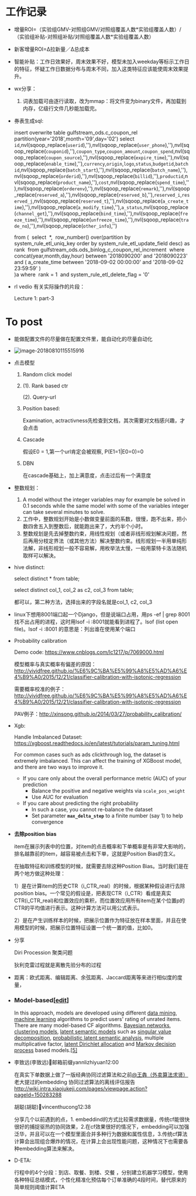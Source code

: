 # 工作记录

- 增量ROI=（实验组GMV-对照组GMV/对照组覆盖人数\*实验组覆盖人数）/（实验组补贴-对照组补贴/对照组覆盖人数\*实验组覆盖人数）

- 新客增量ROI=Δ拉新量／Δ总成本

- 智能补贴：工作日效果好，周末效果不好，模型未加入weekday等标示工作日的特征，怀疑工作日数据分布与周末不同，加入这类特征应该能使周末效果提升。

- wx分享：

  1. 词表加载可由逐行读取，改为mmap：将文件变为binary文件，再加载到内存，亿级行文件几秒能加载完。

- 券表生成sql:

  insert overwrite table gulfstream_ods.c_coupon_rel partition(year='2018',month='09',day='02')
  select
  ​    `id`,nvl(sqoop_replace(`userid`),''),nvl(sqoop_replace(`user_phone`),''),nvl(sqoop_replace(`couponid`),''),`coupon_type`,`coupon_amount`,`coupon_spend`,nvl(sqoop_replace(`coupon_source`),''),nvl(sqoop_replace(`expire_time`),''),nvl(sqoop_replace(`enable_time`),''),`currency`,`origin`,`logo`,`status`,`budgetid`,`batchid`,nvl(sqoop_replace(`batch_start`),''),nvl(sqoop_replace(`batch_name`),''),nvl(sqoop_replace(`orderid`),''),nvl(sqoop_replace(`billid`),''),`productid`,nvl(sqoop_replace(`product_name`),''),`cost`,nvl(sqoop_replace(`spend_time`),''),nvl(sqoop_replace(`orderenv`),''),nvl(sqoop_replace(`remark`),''),nvl(sqoop_replace(`reserved_a`),''),nvl(sqoop_replace(`reserved_b`),''),`reserved_i`,`reserved_j`,nvl(sqoop_replace(`reserved_t`),''),nvl(sqoop_replace(`a_create_time`),''),nvl(sqoop_replace(`a_modify_time`),''),`a_status`,nvl(sqoop_replace(`channel_get`),''),nvl(sqoop_replace(`bind_time`),''),nvl(sqoop_replace(`freeze_time`),''),nvl(sqoop_replace(`unfreeze_time`),''),nvl(sqoop_replace(`trade_no`),''),nvl(sqoop_replace(`other_info`),'')

  from
  (
  ​    select
  ​        *,
  ​        row_number() over(partition by system_rule_etl_uniq_key order by system_rule_etl_update_field desc) as rank
  ​    from gulfstream_ods.ods_binlog_c_coupon_rel_increment
  ​    where
  ​        concat(year,month,day,hour) between '2018090200' and '2018090223'
  ​        and ( a_create_time between '2018-09-02 00:00:00' and '2018-09-02 23:59:59' )
  ​        
  )a
  where 
  ​    rank = 1
  ​    and system_rule_etl_delete_flag = '0'

- rl vedio 有关实际操作的片段：

  Lecture 1: part-3

# To post

- 能做配置文件的尽量做在配置文件里，能自动化的尽量自动化
- ![image-20180810115515916](../../../../var/folders/2w/tt1p_4td3yq9xlbl7c2t4jn00000gn/T/abnerworks.Typora/image-20180810115515916.png)





- 点击模型

  1. Random click model

  2. (1). Rank based ctr

     (2). Query-url

  3. Position based:

     Examination, actractivness先检查到文档，其次需要对文档感兴趣，才会点击

  4. Cascade 

     假设E0 = 1,第一个url肯定会被观察, P(E1=1|E0=0)=0

  5. DBN

     在cascade基础上，加上满意度，点击过后有一个满意度

- 整数规划：

  1. A model without the integer variables may for example be solved in 0.1 seconds while the same model with some of the variables integer can take several minutes to solve. 
  2. 工作中，整数规划开始是小数做变量前面的系数，很慢，跑不出来，把小数四舍五入到整数后，就能跑出来了，大约半个小时。
  3. 整数规划是先去掉整数约束，用线性规划（或者非线形规划解决问题，然后再用分枝定界法（或其他方法）解决整数约束。线形规划一半用单纯形法解，非线形规划一般不容易解，用枚举法太慢，一般用蒙特卡洛法随机取样可以解决。

- hive distinct:

  select distinct \* from table;

  select distinct col_1, col_2 as c2, col_3 from table;

  都可以，第二种方法，选择出来的字段名就是col_1, c2, col_3

- linux下想用8001端口起一个Django，但是说端口占用，用ps -ef | grep 8001找不出占用的进程，这时用lsof -i :8001就能看到进程了。lsof (list open file)。lsof -i :8001 的意思是：列出谁在使用某个端口

- Probability calibration

  Demo code: https://www.cnblogs.com/lc1217/p/7069000.html

  模型概率与真实概率有偏差的原因： http://vividfree.github.io/%E6%9C%BA%E5%99%A8%E5%AD%A6%E4%B9%A0/2015/12/21/classifier-calibration-with-isotonic-regression

  需要概率校准的例子： http://vividfree.github.io/%E6%9C%BA%E5%99%A8%E5%AD%A6%E4%B9%A0/2015/12/21/classifier-calibration-with-isotonic-regression

  PAV例子：http://xinsong.github.io/2014/03/27/probability_calibration/

- Xgb:

  Handle Imbalanced Dataset: https://xgboost.readthedocs.io/en/latest/tutorials/param_tuning.html

  For common cases such as ads clickthrough log, the dataset is extremely imbalanced. This can affect the training of XGBoost model, and there are two ways to improve it.

  - If you care only about the overall performance metric (AUC) of your prediction
    - Balance the positive and negative weights via `scale_pos_weight`
    - Use AUC for evaluation
  - If you care about predicting the right probability
    - In such a case, you cannot re-balance the dataset
    - Set parameter **`max_delta_step`** to a finite number (say 1) to help convergence

- **去除position bias**

  item在展示列表中的位置，对item的点击概率和下单概率是有非常大影响的，排名越靠前的item，越容易被点击和下单，这就是Position Bias的含义。

  在抽取特征和训练模型的时候，就需要去除这种Position Bias。当时我们是在两个地方做这种处理：

  1）是在计算item的历史CTR（i_CTR_real）的时候，根据某种假设进行去除position bias。一个常见的假设是，把表现CTR（i_CTR）看成是真实CTR(i_CTR_real)和位置效应的乘积，而位置效应用所有item在某个位置p的CTR的平均值进行表示。这种计算方法可以用公式表示。

  2）是在产生训练样本的时候，把展示位置作为特征放在样本里面，并且在使用模型的时候，把展示位置特征设置一个统一置的值，比如0。

- 分享

  Diri Procession 聚类问题

  狄利克雷过程就是离散先验分布的过程

- 距离：欧式距离、编辑距离、余弦距离、Jaccard距离等来进行相似度的度量，

- ### Model-based[[edit](https://en.wikipedia.org/w/index.php?title=Collaborative_filtering&action=edit&section=5)]

  In this approach, models are developed using different [data mining](https://en.wikipedia.org/wiki/Data_mining), [machine learning](https://en.wikipedia.org/wiki/Machine_learning) algorithms to predict users' rating of unrated items. There are many model-based CF algorithms. [Bayesian networks](https://en.wikipedia.org/wiki/Bayesian_networks), [clustering models](https://en.wikipedia.org/wiki/Cluster_Analysis), [latent semantic models](https://en.wikipedia.org/wiki/Latent_Semantic_Indexing) such as [singular value decomposition](https://en.wikipedia.org/wiki/Singular_value_decomposition), [probabilistic latent semantic analysis](https://en.wikipedia.org/wiki/Probabilistic_latent_semantic_analysis), multiple multiplicative factor, [latent Dirichlet allocation](https://en.wikipedia.org/wiki/Latent_Dirichlet_allocation) and [Markov decision process](https://en.wikipedia.org/wiki/Markov_decision_process) based models.[[5\]](https://en.wikipedia.org/wiki/Collaborative_filtering#cite_note-Suetal2009-5)

- 李致远(李致远)💬邮箱前缀yannlizhiyuan12:00

  在真实下单数据上做了一版经典协同过滤算法和之前[@王犇（外卖算法求贤） ](#) 老大提过的embedding 协同过滤算法的离线评估报告
  <http://wiki.intra.xiaojukeji.com/pages/viewpage.action?pageId=150283288>

  胡聪(胡聪)💬vincenthucong12:38

  分享几个以前遇到的点，1. embeddind的方式比较需求数据量，传统cf能很快很好的捕捉驱热的协同效果，2.在cf效果很好的情况下，embedding可以加强泛华，并且可以在一个模型里面合并多种行为数据和属性信息，3.传统cf算法计算会出现组合爆炸的情况，在计算上会出现性能问题，这种情况下也需要各种embedding算法来解决。

- D-ETA:

  行程中的4个分段：到店、取餐、到楼、交餐 ，分别建立机器学习模型，使用各种特征总结模式，个性化精准化预估每个订单准确的4段时间，替代原来的简单规则阈值计算ETA